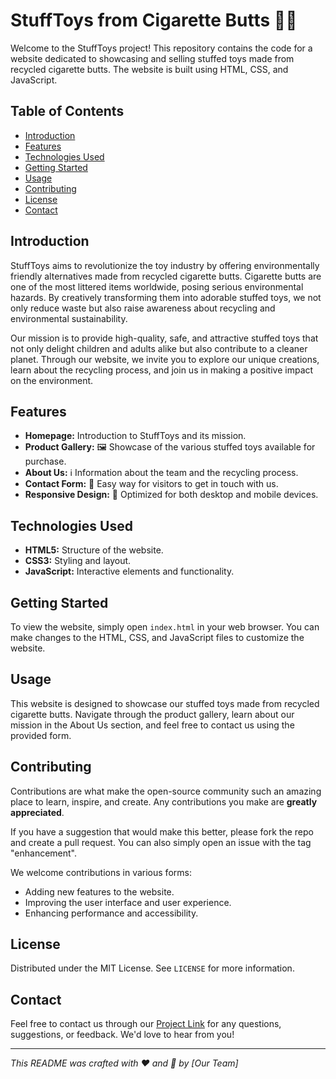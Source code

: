 # StuffToys from Cigarette Butts 🚬🧸

Welcome to the StuffToys project! This repository contains the code for a website dedicated to showcasing and selling stuffed toys made from recycled cigarette butts. The website is built using HTML, CSS, and JavaScript.

## Table of Contents

- [Introduction](#introduction)
- [Features](#features)
- [Technologies Used](#technologies-used)
- [Getting Started](#getting-started)
- [Usage](#usage)
- [Contributing](#contributing)
- [License](#license)
- [Contact](#contact)

## Introduction

StuffToys aims to revolutionize the toy industry by offering environmentally friendly alternatives made from recycled cigarette butts. Cigarette butts are one of the most littered items worldwide, posing serious environmental hazards. By creatively transforming them into adorable stuffed toys, we not only reduce waste but also raise awareness about recycling and environmental sustainability.

Our mission is to provide high-quality, safe, and attractive stuffed toys that not only delight children and adults alike but also contribute to a cleaner planet. Through our website, we invite you to explore our unique creations, learn about the recycling process, and join us in making a positive impact on the environment.

## Features

- **Homepage:** Introduction to StuffToys and its mission.
- **Product Gallery:** 🖼️ Showcase of the various stuffed toys available for purchase.
- **About Us:** ℹ️ Information about the team and the recycling process.
- **Contact Form:** 📧 Easy way for visitors to get in touch with us.
- **Responsive Design:** 📱 Optimized for both desktop and mobile devices.

## Technologies Used

- **HTML5:** Structure of the website.
- **CSS3:** Styling and layout.
- **JavaScript:** Interactive elements and functionality.

## Getting Started

To view the website, simply open `index.html` in your web browser. You can make changes to the HTML, CSS, and JavaScript files to customize the website.

## Usage

This website is designed to showcase our stuffed toys made from recycled cigarette butts. Navigate through the product gallery, learn about our mission in the About Us section, and feel free to contact us using the provided form.

## Contributing

Contributions are what make the open-source community such an amazing place to learn, inspire, and create. Any contributions you make are **greatly appreciated**.

If you have a suggestion that would make this better, please fork the repo and create a pull request. You can also simply open an issue with the tag "enhancement".

We welcome contributions in various forms:
- Adding new features to the website.
- Improving the user interface and user experience.
- Enhancing performance and accessibility.

## License

Distributed under the MIT License. See `LICENSE` for more information.

## Contact

Feel free to contact us through our [Project Link](https://calm-squirrel-638f34.netlify.app/) for any questions, suggestions, or feedback. We'd love to hear from you!

---
*This README was crafted with ❤️ and 🤖 by [Our Team]*

